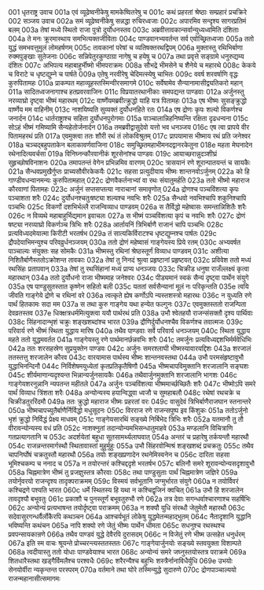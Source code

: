 001  धृतराष्ट्र उवाच
001a एवं व्यूढेष्वनीकेषु मामकेष्वितरेषु च
001c कथं प्रहरतां श्रेष्ठाः सम्प्रहारं प्रचक्रिरे
002  सञ्जय उवाच
002a समं व्यूढेष्वनीकेषु सन्नद्धा रुचिरध्वजाः
002c अपारमिव सन्दृश्य सागरप्रतिमं बलम्
003a तेषां मध्ये स्थितो राजा पुत्रो दुर्योधनस्तव
003c अब्रवीत्तावकान्सर्वान्युध्यध्वमिति दंशिताः
004a ते मनः क्रूरमास्थाय समभित्यक्तजीविताः
004c पाण्डवानभ्यवर्तन्त सर्व एवोच्छ्रितध्वजाः
005a ततो युद्धं समभवत्तुमुलं लोमहर्षणम्
005c तावकानां परेषां च व्यतिषक्तरथद्विपम्
006a मुक्तास्तु रथिभिर्बाणा रुक्मपुङ्खाः सुतेजनाः
006c सन्निपेतुरकुण्ठाग्रा नागेषु च हयेषु च
007a तथा प्रवृत्ते सङ्ग्रामे धनुरुद्यम्य दंशितः
007c अभिपत्य महाबाहुर्भीष्मो भीमपराक्रमः
008a सौभद्रे भीमसेने च शैनेये च महारथे
008c केकये च विराटे च धृष्टद्युम्ने च पार्षते
009a एतेषु नरवीरेषु चेदिमत्स्येषु चाभितः
009c ववर्ष शरवर्षाणि वृद्धः कुरुपितामहः
010a प्राकम्पत महाव्यूहस्तस्मिन्वीरसमागमे
010c सर्वेषामेव सैन्यानामासीद्व्यतिकरो महान्
011a सादितध्वजनागाश्च हतप्रवरवाजिनः
011c विप्रयातरथानीकाः समपद्यन्त पाण्डवाः
012a अर्जुनस्तु नरव्याघ्रो दृष्ट्वा भीष्मं महारथम्
012c वार्ष्णेयमब्रवीत्क्रुद्धो याहि यत्र पितामहः
013a एष भीष्मः सुसङ्क्रुद्धो वार्ष्णेय मम वाहिनीम्
013c नाशयिष्यति सुव्यक्तं दुर्योधनहिते रतः
014a एष द्रोणः कृपः शल्यो विकर्णश्च जनार्दन
014c धार्तराष्ट्राश्च सहिता दुर्योधनपुरोगमाः
015a पाञ्चालान्निहनिष्यन्ति रक्षिता दृढधन्वना
015c सोऽहं भीष्मं गमिष्यामि सैन्यहेतोर्जनार्दन
016a तमब्रवीद्वासुदेवो यत्तो भव धनञ्जय
016c एष त्वा प्रापये वीर पितामहरथं प्रति
017a एवमुक्त्वा ततः शौरी रथं तं लोकविश्रुतम्
017c प्रापयामास भीष्माय रथं प्रति जनेश्वर
018a चञ्चद्बहुपताकेन बलाकावर्णवाजिना
018c समुच्छ्रितमहाभीमनदद्वानरकेतुना
018e महता मेघनादेन रथेनादित्यवर्चसा
019a विनिघ्नन्कौरवानीकं शूरसेनांश्च पाण्डवः
019c आयाच्छरान्नुदञ्शीघ्रं सुहृच्छोषविनाशनः
020a तमापतन्तं वेगेन प्रभिन्नमिव वारणम्
020c त्रासयानं रणे शूरान्पातयन्तं च सायकैः
021a सैन्धवप्रमुखैर्गुप्तः प्राच्यसौवीरकेकयैः
021c सहसा प्रत्युदीयाय भीष्मः शान्तनवोऽर्जुनम्
022a को हि गाण्डीवधन्वानमन्यः कुरुपितामहात्
022c द्रोणवैकर्तनाभ्यां वा रथः संयातुमर्हति
023a ततो भीष्मो महाराज कौरवाणां पितामहः
023c अर्जुनं सप्तसप्तत्या नाराचानां समावृणोत्
024a द्रोणश्च पञ्चविंशत्या कृपः पञ्चाशता शरैः
024c दुर्योधनश्चतुःषष्ट्या शल्यश्च नवभिः शरैः
025a सैन्धवो नवभिश्चापि शकुनिश्चापि पञ्चभिः
025c विकर्णो दशभिर्भल्लै राजन्विव्याध पाण्डवम्
026a स तैर्विद्धो महेष्वासः समन्तान्निशितैः शरैः
026c न विव्यथे महाबाहुर्भिद्यमान इवाचलः
027a स भीष्मं पञ्चविंशत्या कृपं च नवभिः शरैः
027c द्रोणं षष्ट्या नरव्याघ्रो विकर्णञ्च त्रिभिः शरैः
028a आर्तायनिं त्रिभिर्बाणै राजानं चापि पञ्चभिः
028c प्रत्यविध्यदमेयात्मा किरीटी भरतर्षभ
029a तं सात्यकिर्विराटश्च धृष्टद्युम्नश्च पार्षतः
029c द्रौपदेयाभिमन्युश्च परिवव्रुर्धनञ्जयम्
030a ततो द्रोणं महेष्वासं गाङ्गेयस्य प्रिये रतम्
030c अभ्यवर्षत पाञ्चाल्यः संयुक्तः सह सोमकैः
031a भीष्मस्तु रथिनां श्रेष्ठस्तूर्णं विव्याध पाण्डवम्
031c अशीत्या निशितैर्बाणैस्ततोऽक्रोशन्त तावकाः
032a तेषां तु निनदं श्रुत्वा प्रहृष्टानां प्रहृष्टवत्
032c प्रविवेश ततो मध्यं रथसिंहः प्रतापवान्
033a तेषां तु रथसिंहानां मध्यं प्राप्य धनञ्जयः
033c चिक्रीड धनुषा राजँल्लक्ष्यं कृत्वा महारथान्
034a ततो दुर्योधनो राजा भीष्ममाह जनेश्वरः
034c पीड्यमानं स्वकं सैन्यं दृष्ट्वा पार्थेन संयुगे
035a एष पाण्डुसुतस्तात कृष्णेन सहितो बली
035c यततां सर्वसैन्यानां मूलं नः परिकृन्तति
035e त्वयि जीवति गाङ्गेये द्रोणे च रथिनां वरे
036a त्वत्कृते ह्येष कर्णोऽपि न्यस्तशस्त्रो महारथः
036c न युध्यति रणे पार्थं हितकामः सदा मम
037a स तथा कुरु गाङ्गेय यथा हन्येत फल्गुनः
037c एवमुक्तस्ततो राजन्पिता देवव्रतस्तव
037e धिक्क्षत्रधर्ममित्युक्त्वा ययौ पार्थरथं प्रति
038a उभौ श्वेतहयौ राजन्संसक्तौ दृश्य पार्थिवाः
038c सिंहनादान्भृशं चक्रुः शङ्खशब्दांश्च भारत
039a द्रौणिर्दुर्योधनश्चैव विकर्णश्च तवात्मजः
039c परिवार्य रणे भीष्मं स्थिता युद्धाय मारिष
040a तथैव पाण्डवाः सर्वे परिवार्य धनञ्जयम्
040c स्थिता युद्धाय महते ततो युद्धमवर्तत
041a गाङ्गेयस्तु रणे पार्थमानर्छन्नवभिः शरैः
041c तमर्जुनः प्रत्यविध्यद्दशभिर्मर्मवेधिभिः
042a ततः शरसहस्रेण सुप्रयुक्तेन पाण्डवः
042c अर्जुनः समरश्लाघी भीष्मस्यावारयद्दिशः
043a शरजालं ततस्तत्तु शरजालेन कौरव
043c वारयामास पार्थस्य भीष्मः शान्तनवस्तथा
044a उभौ परमसंहृष्टावुभौ युद्धाभिनन्दिनौ
044c निर्विशेषमयुध्येतां कृतप्रतिकृतैषिणौ
045a भीष्मचापविमुक्तानि शरजालानि सङ्घशः
045c शीर्यमाणान्यदृश्यन्त भिन्नान्यर्जुनसायकैः
046a तथैवार्जुनमुक्तानि शरजालानि भागशः
046c गाङ्गेयशरनुन्नानि न्यपतन्त महीतले
047a अर्जुनः पञ्चविंशत्या भीष्ममार्च्छच्छितैः शरैः
047c भीष्मोऽपि समरे पार्थं विव्याध त्रिंशता शरैः
048a अन्योन्यस्य हयान्विद्ध्वा ध्वजौ च सुमहाबलौ
048c रथेषां रथचक्रे च चिक्रीडतुररिंदमौ
049a ततः क्रुद्धो महाराज भीष्मः प्रहरतां वरः
049c वासुदेवं त्रिभिर्बाणैराजघान स्तनान्तरे
050a भीष्मचापच्युतैर्बाणैर्निर्विद्धो मधुसूदनः
050c विरराज रणे राजन्सपुष्प इव किंशुकः
051a ततोऽर्जुनो भृशं क्रुद्धो निर्विद्धं प्रेक्ष्य माधवम्
051c गाङ्गेयसारथिं सङ्ख्ये निर्बिभेद त्रिभिः शरैः
052a यतमानौ तु तौ वीरावन्योन्यस्य वधं प्रति
052c नाशक्नुतां तदान्योन्यमभिसन्धातुमाहवे
053a मण्डलानि विचित्राणि गतप्रत्यागतानि च
053c अदर्शयेतां बहुधा सूतसामर्थ्यलाघवात्
054a अन्तरं च प्रहारेषु तर्कयन्तौ महारथौ
054c राजन्नन्तरमार्गस्थौ स्थितावास्तां मुहुर्मुहुः
055a उभौ सिंहरवोन्मिश्रं शङ्खशब्दं प्रचक्रतुः
055c तथैव चापनिर्घोषं चक्रतुस्तौ महारथौ
056a तयोः शङ्खप्रणादेन रथनेमिस्वनेन च
056c दारिता सहसा भूमिश्चकम्प च ननाद च
057a न तयोरन्तरं कश्चिद्ददृशे भरतर्षभ
057c बलिनौ समरे शूरावन्योन्यसदृशावुभौ
058a चिह्नमात्रेण भीष्मं तु प्रजज्ञुस्तत्र कौरवाः
058c तथा पाण्डुसुताः पार्थं चिह्नमात्रेण जज्ञिरे
059a तयोर्नृवरयो राजन्दृश्य तादृक्पराक्रमम्
059c विस्मयं सर्वभूतानि जग्मुर्भारत संयुगे
060a न तयोर्विवरं कश्चिद्रणे पश्यति भारत
060c धर्मे स्थितस्य हि यथा न कश्चिद्वृजिनं क्वचित्
061a उभौ हि शरजालेन तावदृश्यौ बभूवतुः
061c प्रकाशौ च पुनस्तूर्णं बभूवतुरुभौ रणे
062a तत्र देवाः सगन्धर्वाश्चारणाश्च सहर्षिभिः
062c अन्योन्यं प्रत्यभाषन्त तयोर्दृष्ट्वा पराक्रमम्
063a न शक्यौ युधि संरब्धौ जेतुमेतौ महारथौ
063c सदेवासुरगन्धर्वैर्लोकैरपि कथञ्चन
064a आश्चर्यभूतं लोकेषु युद्धमेतन्महाद्भुतम्
064c नैतादृशानि युद्धानि भविष्यन्ति कथंचन
065a नापि शक्यो रणे जेतुं भीष्मः पार्थेन धीमता
065c सधनुश्च रथस्थश्च प्रवपन्सायकान्रणे
066a तथैव पाण्डवं युद्धे देवैरपि दुरासदम्
066c न विजेतुं रणे भीष्म उत्सहेत धनुर्धरम्
067a इति स्म वाचः श्रूयन्ते प्रोच्चरन्त्यस्ततस्ततः
067c गाङ्गेयार्जुनयोः सङ्ख्ये स्तवयुक्ता विशाम्पते
068a त्वदीयास्तु ततो योधाः पाण्डवेयाश्च भारत
068c अन्योन्यं समरे जघ्नुस्तयोस्तत्र पराक्रमे
069a शितधारैस्तथा खड्गैर्विमलैश्च परश्वधैः
069c शरैरन्यैश्च बहुभिः शस्त्रैर्नानाविधैर्युधि
069e उभयोः सेनयोर्वीरा न्यकृन्तन्त परस्परम्
070a वर्तमाने तथा घोरे तस्मिन्युद्धे सुदारुणे
070c द्रोणपाञ्चाल्ययो राजन्महानासीत्समागमः

